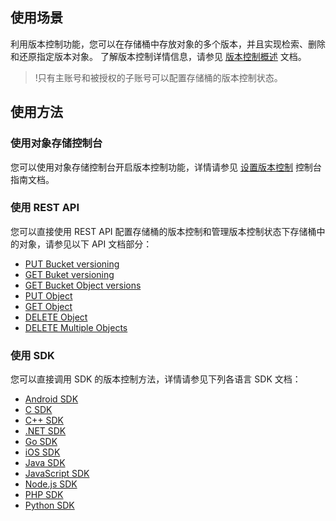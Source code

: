 ## 使用场景
利用版本控制功能，您可以在存储桶中存放对象的多个版本，并且实现检索、删除和还原指定版本对象。
了解版本控制详情信息，请参见 [版本控制概述](https://cloud.tencent.com/document/product/436/19883) 文档。

>!只有主账号和被授权的子账号可以配置存储桶的版本控制状态。

## 使用方法

### 使用对象存储控制台
您可以使用对象存储控制台开启版本控制功能，详情请参见 [设置版本控制](https://cloud.tencent.com/document/product/436/19881) 控制台指南文档。


### 使用 REST API

您可以直接使用 REST API 配置存储桶的版本控制和管理版本控制状态下存储桶中的对象，请参见以下 API 文档部分：
- [PUT Bucket versioning](https://cloud.tencent.com/document/product/436/19889)
- [GET Buket versioning](https://cloud.tencent.com/document/product/436/19888)
- [GET Bucket Object versions](https://cloud.tencent.com/document/product/436/35521)
- [PUT Object](https://cloud.tencent.com/document/product/436/7749)
- [GET Object](https://cloud.tencent.com/document/product/436/7753)
- [DELETE Object](https://cloud.tencent.com/document/product/436/7743)
- [DELETE Multiple Objects](https://cloud.tencent.com/document/product/436/8289)

### 使用 SDK

您可以直接调用 SDK 的版本控制方法，详情请参见下列各语言 SDK 文档：

- [Android SDK](https://cloud.tencent.com/document/product/436/41901)
- [C SDK](https://cloud.tencent.com/document/product/436/35559#.E7.89.88.E6.9C.AC.E6.8E.A7.E5.88.B6)
- [C++ SDK](https://cloud.tencent.com/document/product/436/35162)
- [.NET SDK](https://cloud.tencent.com/document/product/436/42606)
- [Go SDK](https://cloud.tencent.com/document/product/436/51468)
- [iOS SDK](https://cloud.tencent.com/document/product/436/41927)
- [Java SDK](https://cloud.tencent.com/document/product/436/35216#.E7.89.88.E6.9C.AC.E6.8E.A7.E5.88.B6)
- [JavaScript SDK](https://cloud.tencent.com/document/product/436/43602)
- [Node.js SDK](https://cloud.tencent.com/document/product/436/43804)
- [PHP SDK](https://cloud.tencent.com/document/product/436/41807)
- [Python SDK](https://cloud.tencent.com/document/product/436/35152#.E7.89.88.E6.9C.AC.E6.8E.A7.E5.88.B6)
